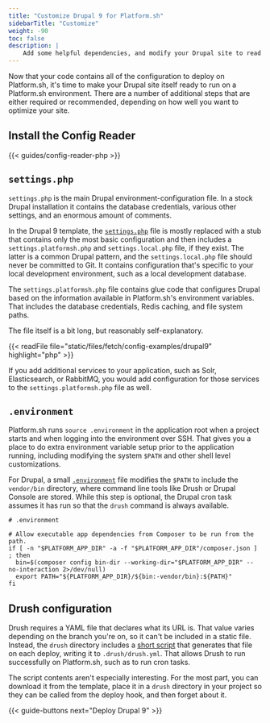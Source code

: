 ```yaml
---
title: "Customize Drupal 9 for Platform.sh"
sidebarTitle: "Customize"
weight: -90
toc: false
description: |
    Add some helpful dependencies, and modify your Drupal site to read from a Platform.sh environment.
---
```


Now that your code contains all of the configuration to deploy on Platform.sh,
it's time to make your Drupal site itself ready to run on a Platform.sh environment.
There are a number of additional steps that are either required or recommended, depending on how well you want to optimize your site.

## Install the Config Reader

{{< guides/config-reader-php >}}

## `settings.php`

`settings.php` is the main Drupal environment-configuration file.
In a stock Drupal installation it contains the database credentials, various other settings, and an enormous amount of comments.

In the Drupal 9 template, the [`settings.php`](https://github.com/platformsh-templates/drupal9/blob/master/web/sites/default/settings.php) file
is mostly replaced with a stub that contains only the most basic configuration
and then includes a `settings.platformsh.php` and `settings.local.php` file, if they exist.
The latter is a common Drupal pattern, and the `settings.local.php` file should never be committed to Git.
It contains configuration that's specific to your local development environment,
such as a local development database.

The `settings.platformsh.php` file contains glue code that configures Drupal
based on the information available in Platform.sh's environment variables.
That includes the database credentials, Redis caching, and file system paths.

The file itself is a bit long, but reasonably self-explanatory.

{{< readFile file="static/files/fetch/config-examples/drupal9" highlight="php" >}}

If you add additional services to your application, such as Solr, Elasticsearch, or RabbitMQ,
you would add configuration for those services to the `settings.platformsh.php` file as well.

## `.environment`

Platform.sh runs `source .environment` in the application root when a project starts
and when logging into the environment over SSH.
That gives you a place to do extra environment variable setup prior to the application running,
including modifying the system `$PATH` and other shell level customizations.

For Drupal, a small [`.environment`](https://github.com/platformsh-templates/drupal9/blob/master/.environment) file modifies the `$PATH` to include the `vendor/bin` directory,
where command line tools like Drush or Drupal Console are stored.
While this step is optional, the Drupal cron task assumes it has run so that the `drush` command is always available.

```text
# .environment

# Allow executable app dependencies from Composer to be run from the path.
if [ -n "$PLATFORM_APP_DIR" -a -f "$PLATFORM_APP_DIR"/composer.json ] ; then
  bin=$(composer config bin-dir --working-dir="$PLATFORM_APP_DIR" --no-interaction 2>/dev/null)
  export PATH="${PLATFORM_APP_DIR}/${bin:-vendor/bin}:${PATH}"
fi
```

## Drush configuration

Drush requires a YAML file that declares what its URL is.
That value varies depending on the branch you're on, so it can't be included in a static file.
Instead, the `drush` directory includes a [short script](https://github.com/platformsh-templates/drupal9/blob/master/drush/platformsh_generate_drush_yml.php)
that generates that file on each deploy, writing it to `.drush/drush.yml`.
That allows Drush to run successfully on Platform.sh, such as to run cron tasks.

The script contents aren't especially interesting.
For the most part, you can download it from the template,
place it in a `drush` directory in your project so they can be called from the deploy hook, and then forget about it.

{{< guide-buttons next="Deploy Drupal 9" >}}
